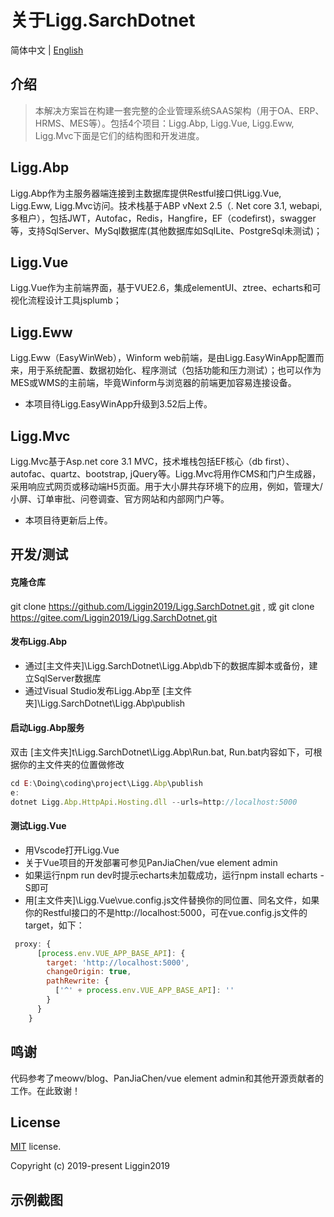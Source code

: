 # 关于Ligg.SarchDotnet
简体中文 | [English](./README.md)
## 介绍
> 本解决方案旨在构建一套完整的企业管理系统SAAS架构（用于OA、ERP、HRMS、MES等）。包括4个项目：Ligg.Abp, Ligg.Vue, Ligg.Eww, Ligg.Mvc下面是它们的结构图和开发进度。

## Ligg.Abp
Ligg.Abp作为主服务器端连接到主数据库提供Restful接口供Ligg.Vue, Ligg.Eww, Ligg.Mvc访问。技术栈基于ABP vNext 2.5（. Net core 3.1, webapi, 多租户），包括JWT，Autofac，Redis，Hangfire，EF（codefirst)，swagger等，支持SqlServer、MySql数据库(其他数据库如SqlLite、PostgreSql未测试)；

## Ligg.Vue
Ligg.Vue作为主前端界面，基于VUE2.6，集成elementUI、ztree、echarts和可视化流程设计工具jsplumb；

##  Ligg.Eww
 Ligg.Eww（EasyWinWeb），Winform web前端，是由Ligg.EasyWinApp配置而来，用于系统配置、数据初始化、程序测试（包括功能和压力测试）；也可以作为MES或WMS的主前端，毕竟Winform与浏览器的前端更加容易连接设备。
- 本项目待Ligg.EasyWinApp升级到3.52后上传。

## Ligg.Mvc
Ligg.Mvc基于Asp.net core 3.1 MVC，技术堆栈包括EF核心（db first）、autofac、quartz、bootstrap, jQuery等。Ligg.Mvc将用作CMS和门户生成器，采用响应式网页或移动端H5页面。用于大小屏共存环境下的应用，例如，管理大/小屏、订单审批、问卷调查、官方网站和内部网门户等。
- 本项目待更新后上传。



## 开发/测试

#### 克隆仓库
git clone https://github.com/Liggin2019/Ligg.SarchDotnet.git , 或
git clone https://gitee.com/Liggin2019/Ligg.SarchDotnet.git

#### 发布Ligg.Abp
- 通过[主文件夹]\Ligg.SarchDotnet\Ligg.Abp\db下的数据库脚本或备份，建立SqlServer数据库
- 通过Visual Studio发布Ligg.Abp至 [主文件夹]\Ligg.SarchDotnet\Ligg.Abp\publish

#### 启动Ligg.Abp服务
双击 [主文件夹]t\Ligg.SarchDotnet\Ligg.Abp\Run.bat, Run.bat内容如下，可根据你的主文件夹的位置做修改
```js
cd E:\Doing\coding\project\Ligg.Abp\publish
e:
dotnet Ligg.Abp.HttpApi.Hosting.dll --urls=http://localhost:5000
```
#### 测试Ligg.Vue
- 用Vscode打开Ligg.Vue
- 关于Vue项目的开发部署可参见PanJiaChen/vue element admin
- 如果运行npm run dev时提示echarts未加载成功，运行npm install echarts -S即可
- 用[主文件夹]\Ligg.Vue\vue.config.js文件替换你的同位置、同名文件，如果你的Restful接口的不是http://localhost:5000，可在vue.config.js文件的target，如下：
```js
 proxy: {
      [process.env.VUE_APP_BASE_API]: {
        target: 'http://localhost:5000',
        changeOrigin: true,
        pathRewrite: {
          ['^' + process.env.VUE_APP_BASE_API]: ''
        }
      }
    }
```

## 鸣谢
代码参考了meowv/blog、PanJiaChen/vue element admin和其他开源贡献者的工作。在此致谢！

## License

[MIT](https://gitee.com/Liggin2019/Ligg.SarchDotnet/blob/master/LICENSE) license.

Copyright (c) 2019-present Liggin2019

## 示例截图